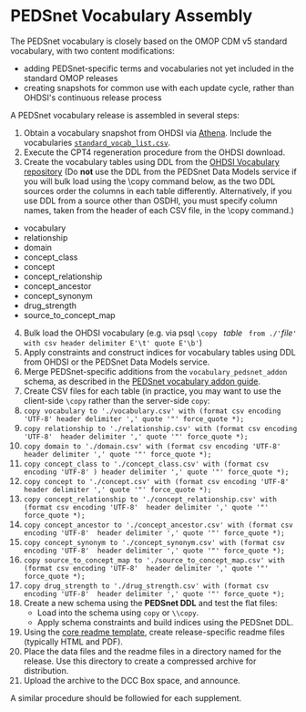 # PEDSnet Vocabulary Assembly

The PEDSnet vocabulary is closely based on the OMOP CDM v5 standard vocabulary, with two content modifications:

* adding PEDSnet-specific terms and vocabularies not yet included in the standard OMOP releases
* creating snapshots for common use with each update cycle, rather than OHDSI's continuous release process

A PEDSnet vocabulary release is assembled in several steps:

1. Obtain a vocabulary snapshot from OHDSI via [Athena](http://www.ohdsi.org/web/athena).   Include the vocabularies [`standard_vocab_list.csv`](./standard_vocab_list.csv).
2. Execute the CPT4 regeneration procedure from the OHDSI download.
3. Create the vocabulary tables using DDL from the [OHDSI Vocabulary  repository](https://github.com/OHDSI/CommonDataModel) (Do **not** use the DDL from the PEDSnet Data Models service if you will bulk load using the \copy command below, as the two DDL sources order the columns in each table differently.  Alternatively, if you use DDL from a source other than OSDHI, you must specify column names, taken from the header of each CSV file, in the \copy command.)
  * vocabulary
  * relationship
  * domain
  * concept_class
  * concept
  * concept_relationship
  * concept_ancestor
  * concept_synonym
  * drug_strength
  * source\_to\_concept_map
4. Bulk load the OHDSI vocabulary (e.g. via psql `\copy ` _table_ ` from ./'`_file_`' with csv header delimiter E'\t' quote E'\b'`)
5. Apply constraints and construct indices for vocabulary tables using DDL from OHDSI or the PEDSnet Data Models service.
6. Merge PEDSnet-specific additions from the `vocabulary_pedsnet_addon` schema, as described in the [PEDSnet vocabulary addon guide](./PEDSnet_vocabulary_addons.md).
7. Create CSV files for each table (in practice, you may want to use the client-side `\copy` rather than the server-side `copy`:
  1. `copy vocabulary to './vocabulary.csv' with (format csv encoding 'UTF-8' header delimiter ',' quote '"' force_quote *);`
  2. `copy relationship to './relationship.csv' with (format csv encoding 'UTF-8'  header delimiter ',' quote '"' force_quote *);`
  3. `copy domain to './domain.csv' with (format csv encoding 'UTF-8'  header delimiter ',' quote '"' force_quote *);`
  4. `copy concept_class to './concept_class.csv' with (format csv encoding 'UTF-8' ) header delimiter ',' quote '"' force_quote *);`
  5. `copy concept to './concept.csv' with (format csv encoding 'UTF-8'  header delimiter ',' quote '"' force_quote *);`
  6. `copy concept_relationship to './concept_relationship.csv' with (format csv encoding 'UTF-8'  header delimiter ',' quote '"' force_quote *);`
  7. `copy concept_ancestor to './concept_ancestor.csv' with (format csv encoding 'UTF-8'  header delimiter ',' quote '"' force_quote *);`
  8. `copy concept_synonym to './concept_synonym.csv' with (format csv encoding 'UTF-8'  header delimiter ',' quote '"' force_quote *);`
  9. `copy source_to_concept_map to './source_to_concept_map.csv' with (format csv encoding 'UTF-8'  header delimiter ',' quote '"' force_quote *);`
  10. `copy drug_strength to './drug_strength.csv' with (format csv encoding 'UTF-8'  header delimiter ',' quote '"' force_quote *);`
8. Create a new schema using the **PEDSnet DDL** and test the flat files:
   *  Load into the schema using `copy` or `\\copy`.
   *  Apply schema constraints and build indices using the PEDSnet DDL.
8. Using the [core readme template](./core_release_readme_template.md), create release-specific readme files (typically HTML and PDF).
9. Place the data files and the readme files in a directory named for the release.  Use this directory to create a compressed archive for distribution.
10. Upload the archive to the DCC Box space, and announce.

A similar procedure should be followied for each supplement.
